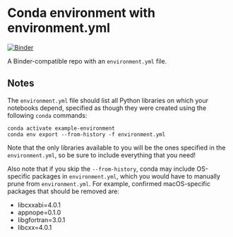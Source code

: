# Conda environment with environment.yml

<!-- [![Binder](http://mybinder.org/badge_logo.svg)](http://mybinder.org/v2/gh/tobihol/binder-test/HEAD?filepath=index.ipynb) -->
[![Binder](https://mybinder.org/badge_logo.svg)](https://mybinder.org/v2/gh/tobihol/binder-test/HEAD?labpath=index.ipynb)

A Binder-compatible repo with an `environment.yml` file.

<!-- alt: https://mybinder.org/v2/gh/tobihol/binder-test/HEAD?labpath=index.ipynb -->

## Notes
The `environment.yml` file should list all Python libraries on which your notebooks
depend, specified as though they were created using the following `conda` commands:

```
conda activate example-environment
conda env export --from-history -f environment.yml
```

Note that the only libraries available to you will be the ones specified in
the `environment.yml`, so be sure to include everything that you need! 

Also note that if you skip the `--from-history`, conda may include OS-specific
packages in `environment.yml`, which you would have to manually prune from
`environment.yml`.  For example, confirmed macOS-specific packages that should
be removed are:

* libcxxabi=4.0.1
* appnope=0.1.0
* libgfortran=3.0.1
* libcxx=4.0.1
